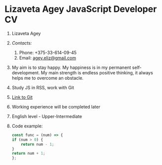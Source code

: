 # **Lizaveta Agey JavaScript Developer CV**

1. Lizaveta Agey
1. *Contacts:*
   1. Phone: +375-33-614-09-45
   1. Email: agey.eliz@gmail.com
1. My aim is to stay happy. My happiness is in my permanent self-development. My main strength is endless positive thinking, it always helps me to overcome an obstacle.
1. Study JS in RSS, work with Git
1. [Link to Git](https://github.com/LizaAgey)
1. Working experience will be completed later
1. English level - Upper-Intermediate
1. Code example:

    ```javascript
    const func = (num) => {
    if (num > 0) {
        return num - 1;
    }
    return num + 1;
    };
    ```
